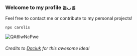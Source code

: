 ### Welcome to my profile ≧◡≦ 
Feel free to contact me or contribute to my personal projects!

```
npx carolis
```
![QA6lwNcPwe](https://user-images.githubusercontent.com/29932210/111177476-0375d600-8589-11eb-8830-fd781cb7f5af.gif)






<!--
**Carolis/carolis** is a ✨ _special_ ✨ repository because its `README.md` (this file) appears on your GitHub profile.

Here are some ideas to get you started:

- 🔭 I’m currently working on ...
- 🌱 I’m currently learning ...
- 👯 I’m looking to collaborate on ...
- 🤔 I’m looking for help with ...
- 💬 Ask me about ...
- 📫 How to reach me: ...
- 😄 Pronouns: ...
- ⚡ Fun fact: ...
-->

###### Credits to [Daciuk](https://github.com/fdaciuk) for this awesome idea!
